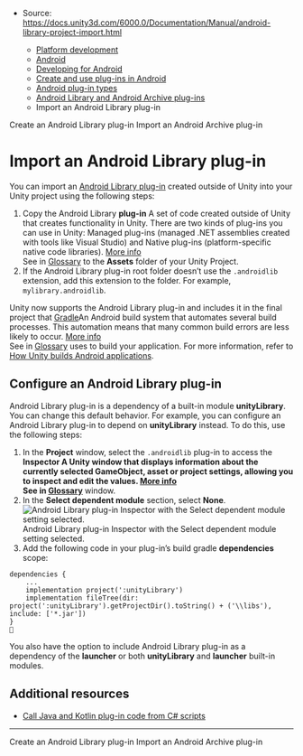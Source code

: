 * Source: https://docs.unity3d.com/6000.0/Documentation/Manual/android-library-project-import.html

  * [Platform development ](https://docs.unity3d.com/6000.0/Documentation/Manual/PlatformSpecific.html)
  * [Android](https://docs.unity3d.com/6000.0/Documentation/Manual/android.html)
  * [Developing for Android](https://docs.unity3d.com/6000.0/Documentation/Manual/android-developing.html)
  * [Create and use plug-ins in Android](https://docs.unity3d.com/6000.0/Documentation/Manual/PluginsForAndroid.html)
  * [Android plug-in types](https://docs.unity3d.com/6000.0/Documentation/Manual/android-plugin-types.html)
  * [Android Library and Android Archive plug-ins](https://docs.unity3d.com/6000.0/Documentation/Manual/AndroidAARPlugins.html)
  * Import an Android Library plug-in


[](https://docs.unity3d.com/6000.0/Documentation/Manual/android-library-plugin-create.html)
Create an Android Library plug-in
[](https://docs.unity3d.com/6000.0/Documentation/Manual/android-aar-import.html)
Import an Android Archive plug-in
# Import an Android Library plug-in
You can import an [Android Library plug-in](https://docs.unity3d.com/6000.0/Documentation/Manual/AndroidAARPlugins.html) created outside of Unity into your Unity project using the following steps:
  1. Copy the Android Library **plug-in** A set of code created outside of Unity that creates functionality in Unity. There are two kinds of plug-ins you can use in Unity: Managed plug-ins (managed .NET assemblies created with tools like Visual Studio) and Native plug-ins (platform-specific native code libraries). [More info](https://docs.unity3d.com/6000.0/Documentation/Manual/plug-ins.html)  
See in [Glossary](https://docs.unity3d.com/6000.0/Documentation/Manual/Glossary.html#Plug-in) to the **Assets** folder of your Unity Project.
  2. If the Android Library plug-in root folder doesn’t use the `.androidlib` extension, add this extension to the folder. For example, `mylibrary.androidlib`.


Unity now supports the Android Library plug-in and includes it in the final project that [Gradle](https://docs.unity3d.com/6000.0/Documentation/Manual/android-gradle-overview.html)An Android build system that automates several build processes. This automation means that many common build errors are less likely to occur. [More info](https://docs.unity3d.com/6000.0/Documentation/Manual/android-gradle-overview.html)  
See in [Glossary](https://docs.unity3d.com/6000.0/Documentation/Manual/Glossary.html#Gradle) uses to build your application. For more information, refer to [How Unity builds Android applications](https://docs.unity3d.com/6000.0/Documentation/Manual/how-unity-builds-android-applications.html).
## Configure an Android Library plug-in
Android Library plug-in is a dependency of a built-in module **unityLibrary**. You can change this default behavior. For example, you can configure an Android Library plug-in to depend on **unityLibrary** instead. To do this, use the following steps:
  1. In the **Project** window, select the `.androidlib` plug-in to access the ****Inspector** A Unity window that displays information about the currently selected GameObject, asset or project settings, allowing you to inspect and edit the values. [More info](https://docs.unity3d.com/6000.0/Documentation/Manual/UsingTheInspector.html)  
See in [Glossary](https://docs.unity3d.com/6000.0/Documentation/Manual/Glossary.html#Inspector)** window.
  2. In the **Select dependent module** section, select **None**.
![Android Library plug-in Inspector with the Select dependent module setting selected.](https://docs.unity3d.com/6000.0/Documentation/uploads/Android/android-libproject-dependent-module.png) Android Library plug-in Inspector with the Select dependent module setting selected.
  3. Add the following code in your plug-in’s build gradle **dependencies** scope:
```
dependencies {
    ...
    implementation project(':unityLibrary')
    implementation fileTree(dir: project(':unityLibrary').getProjectDir().toString() + ('\\libs'), include: ['*.jar'])
}

```



You also have the option to include Android Library plug-in as a dependency of the **launcher** or both **unityLibrary** and **launcher** built-in modules.
## Additional resources
  * [Call Java and Kotlin plug-in code from C# scripts](https://docs.unity3d.com/6000.0/Documentation/Manual/android-plugins-java-code-from-c-sharp.html)


* * *
[](https://docs.unity3d.com/6000.0/Documentation/Manual/android-library-plugin-create.html)
Create an Android Library plug-in
[](https://docs.unity3d.com/6000.0/Documentation/Manual/android-aar-import.html)
Import an Android Archive plug-in
